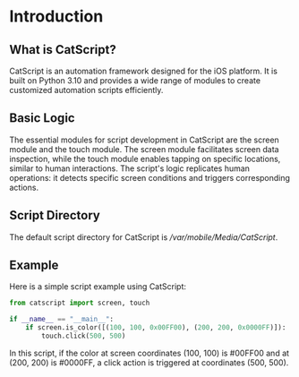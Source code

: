 # Introduction

## What is CatScript?

CatScript is an automation framework designed for the iOS platform. It is built on Python 3.10 and provides a wide range of modules to create customized automation scripts efficiently.

## Basic Logic

The essential modules for script development in CatScript are the screen module and the touch module. The screen module facilitates screen data inspection, while the touch module enables tapping on specific locations, similar to human interactions. The script's logic replicates human operations: it detects specific screen conditions and triggers corresponding actions.

## Script Directory

The default script directory for CatScript is */var/mobile/Media/CatScript*.

## Example

Here is a simple script example using CatScript:

```python
from catscript import screen, touch

if __name__ == "__main__":
    if screen.is_color([(100, 100, 0x00FF00), (200, 200, 0x0000FF)]):
        touch.click(500, 500)
```

In this script, if the color at screen coordinates (100, 100) is #00FF00 and at (200, 200) is #0000FF, a click action is triggered at coordinates (500, 500).